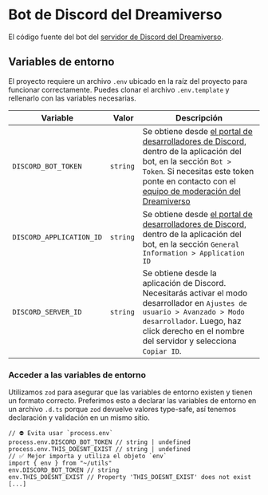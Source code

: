 # Bot de Discord del Dreamiverso

El código fuente del bot del [servidor de Discord del Dreamiverso](https://discord.dreamiverso.me/).

## Variables de entorno

El proyecto requiere un archivo `.env` ubicado en la raíz del proyecto para funcionar correctamente. Puedes clonar el archivo `.env.template` y rellenarlo con las variables necesarias.

| Variable                 |  Valor   | Descripción                                                                                                                                                                                                                                                                                    |
| ------------------------ | -------- | ---------------------------------------------------------------------------------------------------------------------------------------------------------------------------------------------------------------------------------------------------------------------------------------------- |
| `DISCORD_BOT_TOKEN`      | `string` | Se obtiene desde [el portal de desarrolladores de Discord](https://discord.com/developers/applications/), dentro de la aplicación del bot, en la sección `Bot > Token`. Si necesitas este token ponte en contacto con el [equipo de moderación del Dreamiverso](mailto:soporte@dreamiverso.me) |
| `DISCORD_APPLICATION_ID` | `string` | Se obtiene desde [el portal de desarrolladores de Discord](https://discord.com/developers/applications/), dentro de la aplicación del bot, en la sección `General Information > Application ID`                                                                                                |
| `DISCORD_SERVER_ID`       | `string` | Se obtiene desde la aplicación de Discord. Necesitarás activar el modo desarrollador en `Ajustes de usuario > Avanzado > Modo desarrollador`. Luego, haz click derecho en el nombre del servidor y selecciona `Copiar ID`.                                                                     |

### Acceder a las variables de entorno

Utilizamos `zod` para asegurar que las variables de entorno existen y tienen un formato correcto. Preferimos esto a declarar las variables de entorno en un archivo `.d.ts` porque `zod` devuelve valores type-safe, así tenemos declaración y validación en un mismo sitio.

```tsx
// ⛔ Evita usar `process.env`
process.env.DISCORD_BOT_TOKEN // string | undefined
process.env.THIS_DOESNT_EXIST // string | undefined
// ✅ Mejor importa y utiliza el objeto `env`
import { env } from "~/utils"
env.DISCORD_BOT_TOKEN // string
env.THIS_DOESNT_EXIST // Property 'THIS_DOESNT_EXIST' does not exist [...]
```
